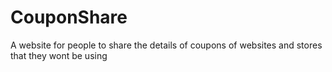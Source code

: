 # CouponShare
A website for people to share the details of coupons of websites and stores that they wont be using
